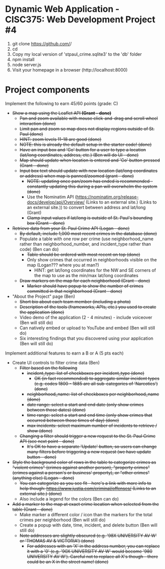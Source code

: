 # Dynamic Web Application - CISC375: Web Development Project #4

1. git clone https://github.com/<user>/<project>
2. cd <project>
3. Copy my local version of 'stpaul_crime.sqlite3' to the 'db' folder
4. npm install
5. node server.js
6. Visit your homepage in a browser (http://localhost:8000)

# Project components
Implement the following to earn 45/60 points (grade: C)

- ~~Show a map using the Leaflet API **(Grant - done)**~~
  - ~~Pan and zoom available with mouse click-and-drag and scroll wheel interaction (done)~~
  - ~~Limit pan and zoom so map does not display regions outside of St. Paul (done)~~
  - ~~HINT: zoom levels 11-18 are good (done)~~
  - ~~NOTE: this is already the default setup in the starter code! (done)~~
  - ~~Have an input box and 'Go' button for a user to type a location (lat/long coordinates, address, etc.) (Ben will do UI - done)~~
  - ~~Map should update when location is entered and 'Go' button pressed (Grant - done)~~
  - ~~Input box text should update with new location (lat/long coordinates or address) when map is panned/zoomed (grant - done)~~
    - ~~NOTE: updating once pan/zoom has ended is recommended - constantly updating this during a pan will overwhelm the system (done)~~
    - Use the Nominatim API (https://nominatim.org/release-docs/develop/api/Overview/ (Links to an external site.) (Links to an external site.)) to convert between address and lat/long (Grant)
    - ~~Clamp input values if lat/long is outside of St. Paul's bounding box (Grant - done)~~
- ~~Retrieve data from your St. Paul Crime API (Logan - done)~~
  - ~~By default, include 1,000 most recent crimes in the database (done)~~
  - Populate a table with one row per crime (use neighborhood_name rather than neighborhood_number, and incident_type rather than code) (Ben can do)
    - ~~Table should be ordered with most recent on top (done)~~
    - Only show crimes that occurred in neighborhoods visible on the map (Logan??? where you at man?)
      - HINT: get lat/long coordinates for the NW and SE corners of the map to use as the min/max lat/long coordinates
  - ~~Draw markers on the map for each neighborhood (Grant - done)~~
    - ~~Marker should have popup to show the number of crimes committed in that neighborhood (Grant - done)~~
- "About the Project" page (Ben)
  - ~~Short bio about each team member (including a photo)~~
  - ~~Description of the tools (frameworks, APIs, etc.) you used to create the application (done)~~
  - Video demo of the application (2 - 4 minutes) - include voiceover (Ben will still do)
  - Can natively embed or upload to YouTube and embed (Ben will still do)
  - Six interesting findings that you discovered using your application (Ben will still do)

Implement additional features to earn a B or A (5 pts each)

- Create UI controls to filter crime data (Ben)
  - ~~Filter based on the following~~
    - ~~incident_type: list of checkboxes per incident_type (done)~~
      - ~~OK (in fact recommended) to aggregate similar incident types (e.g. codes 1800 - 1885 are all sub-categories of 'Narcotics') (done)~~
    - ~~neighborhood_name: list of checkboxes per neighborhood_name (done)~~
    - ~~date range: select a start and end date (only show crimes between those dates) (done)~~
    - ~~time range: select a start and end time (only show crimes that occurred between those times of day) (done)~~
    - ~~max incidents: select maximum number of incidents to retrieve / show (done)~~
  - ~~Changing a filter should trigger a new request to the St. Paul Crime API (see next point - done)~~
    - ~~It's OK to have a separate 'Update' button, so users can change many filters before triggering a new request (we have update button - done)~~
- ~~Style the background color of rows in the table to categorize crimes as "violent crimes" (crimes against another person), "property crimes" (crimes against a person's or business' property), or "other crimes" (anything else) (Logan - done)~~
  - ~~You can categorize as you see fit - here's a link with more info to help though: https://www.justia.com/criminal/offenses/ (Links to an external site.) (done)~~
  - Also include a legend for the colors (Ben can do)
- ~~Add a marker to the map at exact crime location when selected from the table (Grant - done)~~
  - Make marker a different color / icon than the markers for the total crimes per neighborhood (Ben will still do)
  - Create a popup with date, time, incident, and delete button (Ben will still do)
  - ~~Note addresses are slightly obscured (e.g. '98X UNIVERSITY AV W' or 'THOMAS AV & VICTORIA') (done)~~
    - ~~For addresses with an 'X' in the address number, you can replace it with a '0' (e.g. '90X UNIVERSITY AV W' would become '980 UNIVERSITY AV W'). Careful not to replace all X's though - there could be an X in the street name! (done)~~
    
